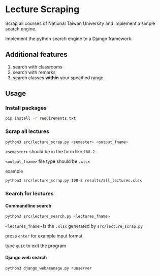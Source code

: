 # Lecture Scraping
Scrap all courses of National Taiwan University and implement a simple search engine. 

Implement the python search engine to a Django framework.

## Additional features
1. search with classrooms
2. search with remarks
3. search classes **within** your specified range

## Usage
### Install packages
```bash
pip install -r requirements.txt
```

### Scrap all lectures
```bash
python3 src/lecture_scrap.py <semester> <output_fname>
```
`<semester>` should be in the form like `108-2`

`<output_fname>` file type should be `.xlsx`

example 
```bash
python3 src/lecture_scrap.py 108-2 results/all_lectures.xlsx
```

### Search for lectures
#### Commandline search
```bash
python3 src/lecture_search.py <lectures_fname>
```
`<lectures_fname>` is the `.xlsx` generated by `src/lecture_scrap.py`

press `enter` for example input format

type `quit` to exit the program

#### Django web search
```bash
python3 django_web/manage.py runserver
```